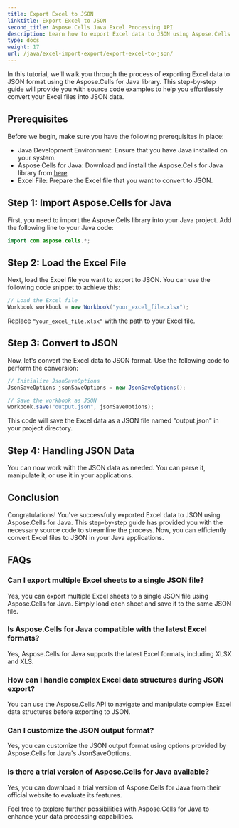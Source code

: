 ```yaml
---
title: Export Excel to JSON
linktitle: Export Excel to JSON
second_title: Aspose.Cells Java Excel Processing API
description: Learn how to export Excel data to JSON using Aspose.Cells for Java. Follow this step-by-step guide with source code for seamless conversion.
type: docs
weight: 17
url: /java/excel-import-export/export-excel-to-json/
---
```


In this tutorial, we'll walk you through the process of exporting Excel data to JSON format using the Aspose.Cells for Java library. This step-by-step guide will provide you with source code examples to help you effortlessly convert your Excel files into JSON data.

## Prerequisites
Before we begin, make sure you have the following prerequisites in place:

- Java Development Environment: Ensure that you have Java installed on your system.
- Aspose.Cells for Java: Download and install the Aspose.Cells for Java library from [here](https://releases.aspose.com/cells/java/).
- Excel File: Prepare the Excel file that you want to convert to JSON.

## Step 1: Import Aspose.Cells for Java
First, you need to import the Aspose.Cells library into your Java project. Add the following line to your Java code:

```java
import com.aspose.cells.*;
```

## Step 2: Load the Excel File
Next, load the Excel file you want to export to JSON. You can use the following code snippet to achieve this:

```java
// Load the Excel file
Workbook workbook = new Workbook("your_excel_file.xlsx");
```

Replace `"your_excel_file.xlsx"` with the path to your Excel file.

## Step 3: Convert to JSON
Now, let's convert the Excel data to JSON format. Use the following code to perform the conversion:

```java
// Initialize JsonSaveOptions
JsonSaveOptions jsonSaveOptions = new JsonSaveOptions();

// Save the workbook as JSON
workbook.save("output.json", jsonSaveOptions);
```

This code will save the Excel data as a JSON file named "output.json" in your project directory.

## Step 4: Handling JSON Data
You can now work with the JSON data as needed. You can parse it, manipulate it, or use it in your applications.

## Conclusion
Congratulations! You've successfully exported Excel data to JSON using Aspose.Cells for Java. This step-by-step guide has provided you with the necessary source code to streamline the process. Now, you can efficiently convert Excel files to JSON in your Java applications.

## FAQs
### Can I export multiple Excel sheets to a single JSON file?
   Yes, you can export multiple Excel sheets to a single JSON file using Aspose.Cells for Java. Simply load each sheet and save it to the same JSON file.

### Is Aspose.Cells for Java compatible with the latest Excel formats?
   Yes, Aspose.Cells for Java supports the latest Excel formats, including XLSX and XLS.

### How can I handle complex Excel data structures during JSON export?
   You can use the Aspose.Cells API to navigate and manipulate complex Excel data structures before exporting to JSON.

### Can I customize the JSON output format?
   Yes, you can customize the JSON output format using options provided by Aspose.Cells for Java's JsonSaveOptions.

### Is there a trial version of Aspose.Cells for Java available?
   Yes, you can download a trial version of Aspose.Cells for Java from their official website to evaluate its features.

Feel free to explore further possibilities with Aspose.Cells for Java to enhance your data processing capabilities.